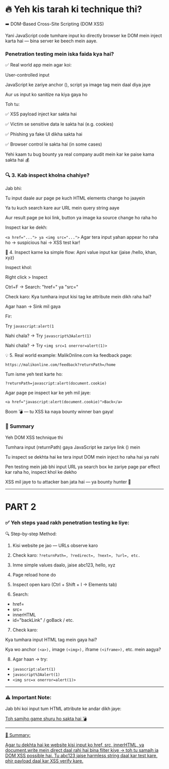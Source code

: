 # 🔥 Yeh kis tarah ki technique thi?
➡️ DOM-Based Cross-Site Scripting (DOM XSS)

Yani JavaScript code tumhare input ko directly browser ke DOM mein inject karta hai — bina server ke beech mein aaye.

### Penetration testing mein iska faida kya hai?
✅ Real world app mein agar koi:

User-controlled input

JavaScript ke zariye anchor (<a>), script ya image tag mein daal diya jaye

Aur us input ko sanitize na kiya gaya ho

Toh tu:

✅ XSS payload inject kar sakta hai

✅ Victim se sensitive data le sakta hai (e.g. cookies)

✅ Phishing ya fake UI dikha sakta hai

✅ Browser control le sakta hai (in some cases)

Yehi kaam tu bug bounty ya real company audit mein kar ke paise kama sakta hai 💰

### 🔍 3. Kab inspect kholna chahiye?

Jab bhi:

Tu input daale aur page pe kuch HTML elements change ho jaayein

Ya tu kuch search kare aur URL mein query string aaye

Aur result page pe koi link, button ya image ka source change ho raha ho

Inspect kar ke dekh:

```<a href="..."> ya <img src="...">```
Agar tera input yahan appear ho raha ho → suspicious hai → XSS test kar!

🔧 4. Inspect karne ka simple flow:
Apni value input kar (jaise /hello, khan, xyz)

Inspect khol:

Right click > Inspect

Ctrl+F → Search: "href=" ya "src="

Check karo:
Kya tumhara input kisi tag ke attribute mein dikh raha hai?

Agar haan → Sink mil gaya

Fir:

Try ```javascript:alert(1```

Nahi chala? → Try ```javascript%3Aalert(1)```

Nahi chala? → Try ```<img src=1 onerror=alert(1)>```

💡 5. Real world example:
MalikOnline.com ka feedback page:

```https://malikonline.com/feedback?returnPath=/home```

Tum isme yeh test karte ho:

```?returnPath=javascript:alert(document.cookie)```

Agar page pe inspect kar ke yeh mil jaye:

```<a href="javascript:alert(document.cookie)">Back</a>```

Boom 💣 — tu XSS ka naya bounty winner ban gaya!

### 📘 Summary

Yeh DOM XSS technique thi

Tumhara input (returnPath) gaya JavaScript ke zariye link (<a>) mein

Tu inspect se dekhta hai ke tera input DOM mein inject ho raha hai ya nahi

Pen testing mein jab bhi input URL ya search box ke zariye page par effect kar raha ho, inspect khol ke dekho

XSS mil jaye to tu attacker ban jata hai — ya bounty hunter 🏹

---

# PART 2

### ✅ Yeh steps yaad rakh penetration testing ke liye:

🔍 Step-by-step Method:

1. Kisi website pe jao — URLs observe karo

2. Check karo:
```?returnPath=, ?redirect=, ?next=, ?url=, etc.```

3. Inme simple values daalo, jaise abc123, hello, xyz

4. Page reload hone do

5. Inspect open karo (Ctrl + Shift + I → Elements tab)

6. Search:

- href=
- src=
- innerHTML
- id="backLink" / goBack / etc.

7. Check karo:

Kya tumhara input HTML tag mein gaya hai?

Kya wo anchor ```(<a>),``` image ```(<img>),``` iframe ```(<iframe>),``` etc. mein aagya?

8. Agar haan → try:

- ```javascript:alert(1)```
- ```javascript%3Aalert(1)```
- ```<img src=x onerror=alert(1)>```

---

### ⚠️ Important Note:

Jab bhi koi input tum HTML attribute ke andar dikh jaye:

<a href="tumhara_input_yahan">

Toh samjho game shuru ho sakta hai 💣

---

📘 Summary:

Agar tu dekhta hai ke website kisi input ko href, src, innerHTML, ya document.write mein direct daal rahi hai bina filter kiye → toh tu samajh ja DOM XSS possible hai. Tu abc123 jaise harmless string daal kar test kare, phir payload daal kar XSS verify kare.
